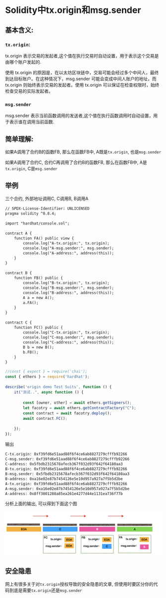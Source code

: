 # Solidity中tx.origin和msg.sender


## 基本含义:

### `tx.origin`:

tx.origin 表示交易的发起者,这个值在执行交易时自动设置，用于表示这个交易是由哪个账户发起的.

使用 tx.origin 的原因是，在以太坊区块链中，交易可能会经过多个中间人，最终到达目标账户。在这种情况下，msg.sender 可能会变成中间人账户的地址，而 tx.origin 则始终表示交易的发起者。使用 tx.origin 可以保证在检查权限时，始终检查交易的实际发起者。

### `msg.sender`

msg.sender 表示当前函数调用的发送者,这个值在执行函数调用时自动设置，用于表示谁在调用当前函数.



## 简单理解:

如果A调用了合约B的函数FB, 那么在函数FB中, A既是`tx.origin`, 也是`msg.sender`

如果A调用了合约C, 合约C再调用了合约B的函数FB, 那么在函数FB中,  A是`tx.origin`, C是`msg.sender`



## 举例

三个合约, 外部地址调用C, C调用B, B调用A

```solidity
// SPDX-License-Identifier: UNLICENSED
pragma solidity ^0.8.4;

import "hardhat/console.sol";

contract A {
    function FA() public view {
        console.log("A-tx.origin:", tx.origin);
        console.log("A-msg.sender:", msg.sender);
        console.log("A-address:", address(this));
    }
}

contract B {
    function FB() public {
        console.log("B-tx.origin:", tx.origin);
        console.log("B-msg.sender:", msg.sender);
        console.log("B-address:", address(this));
        A a = new A();
        a.FA();
    }
}

contract C {
    function FC() public {
        console.log("C-tx.origin:", tx.origin);
        console.log("C-msg.sender:", msg.sender);
        console.log("C-address:", address(this));
        B b = new B();
        b.FB();
    }
}

```

```js
//const { expect } = require('chai');
const { ethers } = require('hardhat'); 

describe('origin demo Test Suits', function () {
    it("测试..", async function () {

        const [owner, other] = await ethers.getSigners();
        let facotry = await ethers.getContractFactory("C");
        const contract = await facotry.deploy();
        await contract.FC();

    });
});
```

输出

```
C-tx.origin: 0xf39fd6e51aad88f6f4ce6ab8827279cfffb92266
C-msg.sender: 0xf39fd6e51aad88f6f4ce6ab8827279cfffb92266
C-address: 0x5fbdb2315678afecb367f032d93f642f64180aa3
B-tx.origin: 0xf39fd6e51aad88f6f4ce6ab8827279cfffb92266
B-msg.sender: 0x5fbdb2315678afecb367f032d93f642f64180aa3
B-address: 0xa16e02e87b7454126e5e10d957a927a7f5b5d2be
A-tx.origin: 0xf39fd6e51aad88f6f4ce6ab8827279cfffb92266
A-msg.sender: 0xa16e02e87b7454126e5e10d957a927a7f5b5d2be
A-address: 0x8ff3801288a85ea261e4277d44e1131ea736f77b
```

分析上面的输出, 可以得到下面这个图

![image](https://github.com/yinhui1984/imagehosting/blob/main/images/1670306285585886000.jpg?raw=true)





## 安全隐患

网上有很多关于对`tx.origin`授权导致的安全隐患的文章, 但使用时要区分你的代码到底是需要`tx.origin`还是`msg.sender`


